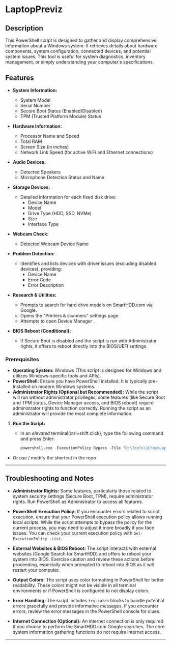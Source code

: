 # LaptopPreviz

## Description

This PowerShell script is designed to gather and display comprehensive information about a Windows system. It retrieves details about hardware components, system configuration, connected devices, and potential system issues. This tool is useful for system diagnostics, inventory management, or simply understanding your computer's specifications.

## Features

* **System Information:**
  * System Model
  * Serial Number
  * Secure Boot Status (Enabled/Disabled)
  * TPM (Trusted Platform Module) Status

* **Hardware Information:**
  * Processor Name and Speed
  * Total RAM
  * Screen Size (in inches)
  * Network Link Speed (for active WiFi and Ethernet connections)

* **Audio Devices:**
  * Detected Speakers
  * Microphone Detection Status and Name

* **Storage Devices:**
  * Detailed information for each fixed disk drive:
    * Device Name
    * Model
    * Drive Type (HDD, SSD, NVMe)
    * Size
    * Interface Type

* **Webcam Check:**
  * Detected Webcam Device Name

* **Problem Detection:**
  * Identifies and lists devices with driver issues (excluding disabled devices), providing:
    * Device Name
    * Error Code
    * Error Description

* **Research & Utilities:**
  * Prompts to search for hard drive models on SmartHDD.com via Google.
  * Opens the "Printers & scanners" settings page.
  * Attempts to open Device Manager .

* **BIOS Reboot (Conditional):**
  * If Secure Boot is disabled and the script is run with Administrator rights, it offers to reboot directly into the BIOS/UEFI settings.

### Prerequisites

* **Operating System:** Windows (This script is designed for Windows and utilizes Windows-specific tools and APIs).
* **PowerShell:** Ensure you have PowerShell installed. It is typically pre-installed on modern Windows systems.
* **Administrator Rights (Optional but Recommended):**  While the script will run without administrator privileges, some features (like Secure Boot and TPM status, Device Manager access, and BIOS reboot) require administrator rights to function correctly. Running the script as an administrator will provide the most complete information.

1. **Run the Script:**
    * In an *elevated* terminal(ctrl+shift click), type the following command and press Enter:

        ```powershell
        powershell.exe -ExecutionPolicy Bypass -File "D:\Tools\1CheckLaptop.ps1"
        ```

* Or use / modify the shortcut in the repo

---

## Troubleshooting and Notes

* **Administrator Rights:** Some features, particularly those related to system security settings (Secure Boot, TPM), require administrator rights. Run PowerShell as Administrator to access all features.

* **PowerShell Execution Policy:** If you encounter errors related to script execution, ensure that your PowerShell execution policy allows running local scripts. While the script attempts to bypass the policy for the current process, you may need to adjust it more broadly if you face issues. You can check your current execution policy with `Get-ExecutionPolicy -List`.

* **External Websites & BIOS Reboot:** The script interacts with external websites (Google Search for SmartHDD) and offers to reboot your system into BIOS. Exercise caution and review these actions before proceeding, especially when prompted to reboot into BIOS as it will restart your computer.

* **Output Colors:** The script uses color formatting in PowerShell for better readability. These colors might not be visible in all terminal environments or if PowerShell is configured to not display colors.

* **Error Handling:** The script includes `try-catch` blocks to handle potential errors gracefully and provide informative messages. If you encounter errors, review the error messages in the PowerShell console for clues.

* **Internet Connection (Optional):** An internet connection is only required if you choose to perform the SmartHDD.com Google searches. The core system information gathering functions do not require internet access.

---
